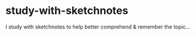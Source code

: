 # study-with-sketchnotes
I study with sketchnotes to help better comprehend &amp; remember the topic...
